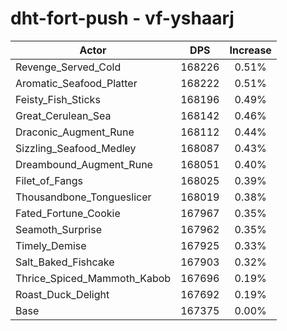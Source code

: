 # dht-fort-push - vf-yshaarj
| Actor | DPS | Increase |
|---|:---:|:---:|
|Revenge_Served_Cold|168226|0.51%|
|Aromatic_Seafood_Platter|168222|0.51%|
|Feisty_Fish_Sticks|168196|0.49%|
|Great_Cerulean_Sea|168142|0.46%|
|Draconic_Augment_Rune|168112|0.44%|
|Sizzling_Seafood_Medley|168087|0.43%|
|Dreambound_Augment_Rune|168051|0.40%|
|Filet_of_Fangs|168025|0.39%|
|Thousandbone_Tongueslicer|168019|0.38%|
|Fated_Fortune_Cookie|167967|0.35%|
|Seamoth_Surprise|167962|0.35%|
|Timely_Demise|167925|0.33%|
|Salt_Baked_Fishcake|167903|0.32%|
|Thrice_Spiced_Mammoth_Kabob|167696|0.19%|
|Roast_Duck_Delight|167692|0.19%|
|Base|167375|0.00%|
